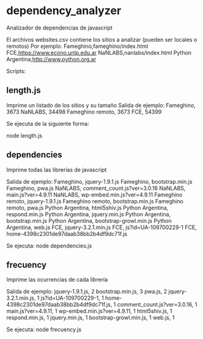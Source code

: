 # dependency_analyzer
Analizador de dependencias de javascript


El archivos websites.csv contiene los sitios a analizar (pueden ser locales o remotos)
Por ejemplo:
Fameghino,fameghino/index.html
FCE,https://www.econo.unlp.edu.ar
NaNLABS,nanlabs/index.html
Python Argentina,http://www.python.org.ar


Scripts:

length.js
---------

Imprime un listado de los sitios y su tamaño
Salida de ejemplo:
Fameghino, 3673
NaNLABS, 34498
Fameghino remoto, 3673
FCE, 54399

Se ejecuta de la siguiente forma:

node length.js


dependencies
------------

Imprime todas las librerías de javascript

Salida de ejemplo:
Fameghino, jquery-1.9.1.js
Fameghino, bootstrap.min.js
Fameghino, pwa.js
NaNLABS, comment_count.js?ver=3.0.16
NaNLABS, main.js?ver=4.9.11
NaNLABS, wp-embed.min.js?ver=4.9.11
Fameghino remoto, jquery-1.9.1.js
Fameghino remoto, bootstrap.min.js
Fameghino remoto, pwa.js
Python Argentina, html5shiv.js
Python Argentina, respond.min.js
Python Argentina, jquery.min.js
Python Argentina, bootstrap.min.js
Python Argentina, bootstrap-growl.min.js
Python Argentina, web.js
FCE, jquery-3.2.1.min.js
FCE, js?id=UA-109700229-1
FCE, home-4398c2301de97daab38bb2b4df9dc71f.js


Se ejecuta:
node dependencies.js


frecuency
---------

Imprime las ocurrencias de cada librería

Salida de ejemplo:
jquery-1.9.1.js, 2
bootstrap.min.js, 3
pwa.js, 2
jquery-3.2.1.min.js, 1
js?id=UA-109700229-1, 1
home-4398c2301de97daab38bb2b4df9dc71f.js, 1
comment_count.js?ver=3.0.16, 1
main.js?ver=4.9.11, 1
wp-embed.min.js?ver=4.9.11, 1
html5shiv.js, 1
respond.min.js, 1
jquery.min.js, 1
bootstrap-growl.min.js, 1
web.js, 1


Se ejecuta:
node frecuency.js